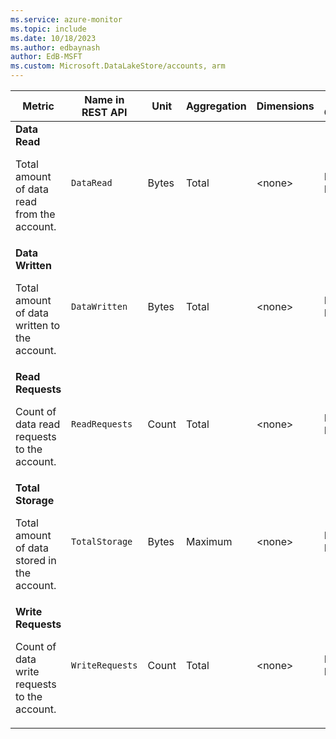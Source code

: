 ```yaml
---
ms.service: azure-monitor
ms.topic: include
ms.date: 10/18/2023
ms.author: edbaynash
author: EdB-MSFT
ms.custom: Microsoft.DataLakeStore/accounts, arm
---
```

<!--
NOTE:  This content is automatically generated using API calls to Azure. 
Any edits made on these files will be overwritten in the next run of the script. 
There is no benefit in editing these files directly.  
-->
  
  
|Metric|Name in REST API|Unit|Aggregation|Dimensions|Time Grains|DS Export|
|---|---|---|---|---|---|---|
|**Data Read**<p><p>Total amount of data read from the account. |`DataRead` |Bytes |Total |\<none\>|PT1M, PT1H |Yes|
|**Data Written**<p><p>Total amount of data written to the account. |`DataWritten` |Bytes |Total |\<none\>|PT1M, PT1H |Yes|
|**Read Requests**<p><p>Count of data read requests to the account. |`ReadRequests` |Count |Total |\<none\>|PT1M, PT1H |Yes|
|**Total Storage**<p><p>Total amount of data stored in the account. |`TotalStorage` |Bytes |Maximum |\<none\>|PT1M, PT1H |Yes|
|**Write Requests**<p><p>Count of data write requests to the account. |`WriteRequests` |Count |Total |\<none\>|PT1M, PT1H |Yes|